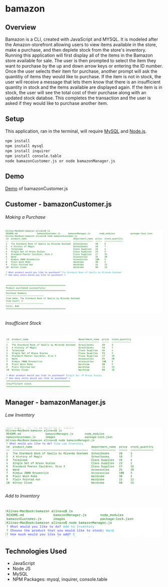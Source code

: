 # bamazon

## Overview
Bamazon is a CLI, created with JavaScript and MYSQL. It is modeled after the Amazon-storefront allowing users to view items available in the store, make a purchase, and then deplete stock from the store's inventory. Running this application will first display all of the items in the Bamazon store available for sale. The user is then prompted to select the item they want to purchase by the up and down arrow keys or entering the ID number. Once the user selects their item for purchase, another prompt will ask the quantitiy of items they would like to purchase. If the item is not in stock, the user will receive a message that lets them know that there is an insufficient quantity in stock and the items available are displayed again. If the item is in stock, the user will see the total cost of their purchase along with an updated stock databse. This completes the transaction and the user is asked if they would like to purchase another item. 

## Setup

This application, ran in the terminal, will require [MySQL](https://www.mysql.com/) and [Node.js](https://nodejs.org/en/).

```
npm install
npm install mysql
npm install inquirer
npm install console.table
node bamazonCustomer.js or node bamazonManager.js

```

## Demo

[Demo](https://drive.google.com/file/d/1CrYJkH5d0ugLWx4zh67Gj84ZFv7nZOCW/view?usp=sharing) of bamazonCustomer.js

## Customer - bamazonCustomer.js

###### Making a Purchase

![alt text](images/purchase.png "Successful Purchase")

###### Insufficient Stock

![alt text](images/insufficient.png "Insufficient Stock")


## Manager - bamazonManager.js

###### Low Inventory
![alt text](images/lowInventory.png "Low Inventory")


###### Add to Inventory
![alt text](images/addInventory.png "Add to Inventory")


## Technologies Used
* JavaScript
* Node JS
* MySQL
* NPM Packages: mysql, inquirer, console.table

